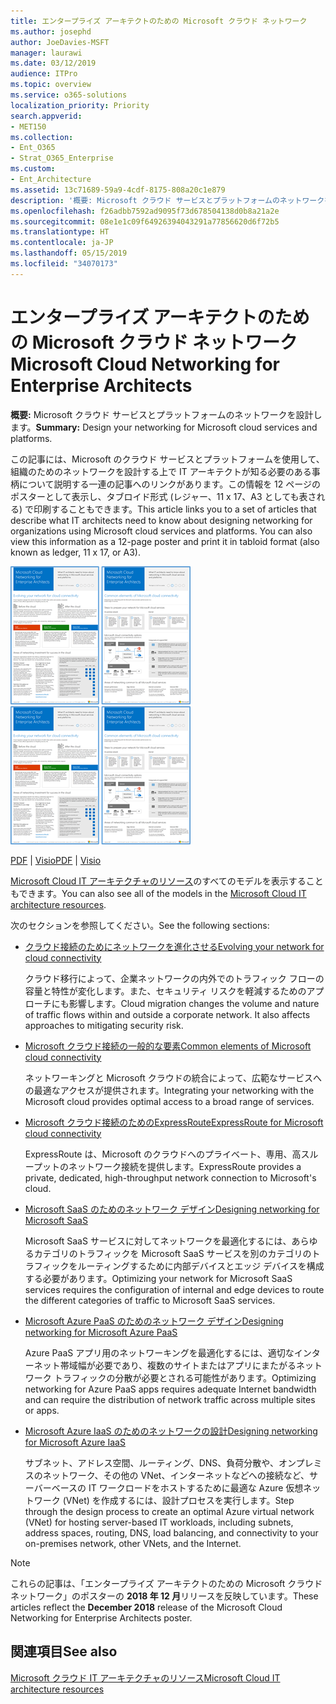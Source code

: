 ```yaml
---
title: エンタープライズ アーキテクトのための Microsoft クラウド ネットワーク
ms.author: josephd
author: JoeDavies-MSFT
manager: laurawi
ms.date: 03/12/2019
audience: ITPro
ms.topic: overview
ms.service: o365-solutions
localization_priority: Priority
search.appverid:
- MET150
ms.collection:
- Ent_O365
- Strat_O365_Enterprise
ms.custom:
- Ent_Architecture
ms.assetid: 13c71689-59a9-4cdf-8175-808a20c1e879
description: '概要: Microsoft クラウド サービスとプラットフォームのネットワークを設計します。'
ms.openlocfilehash: f26adbb7592ad9095f73d678504138d0b8a21a2e
ms.sourcegitcommit: 08e1e1c09f64926394043291a77856620d6f72b5
ms.translationtype: HT
ms.contentlocale: ja-JP
ms.lasthandoff: 05/15/2019
ms.locfileid: "34070173"
---
```

# <a name="microsoft-cloud-networking-for-enterprise-architects"></a><span data-ttu-id="41781-103">エンタープライズ アーキテクトのための Microsoft クラウド ネットワーク</span><span class="sxs-lookup"><span data-stu-id="41781-103">Microsoft Cloud Networking for Enterprise Architects</span></span>

 <span data-ttu-id="41781-104">**概要:** Microsoft クラウド サービスとプラットフォームのネットワークを設計します。</span><span class="sxs-lookup"><span data-stu-id="41781-104">**Summary:** Design your networking for Microsoft cloud services and platforms.</span></span>
  
<span data-ttu-id="41781-p101">この記事には、Microsoft のクラウド サービスとプラットフォームを使用して、組織のためのネットワークを設計する上で IT アーキテクトが知る必要のある事柄について説明する一連の記事へのリンクがあります。この情報を 12 ページのポスターとして表示し、タブロイド形式 (レジャー、11 x 17、A3 としても表される) で印刷することもできます。</span><span class="sxs-lookup"><span data-stu-id="41781-p101">This article links you to a set of articles that describe what IT architects need to know about designing networking for organizations using Microsoft cloud services and platforms. You can also view this information as a 12-page poster and print it in tabloid format (also known as ledger, 11 x 17, or A3).</span></span>
  
<span data-ttu-id="41781-107">[![Microsoft クラウドのネットワーク モデルのサムネイル画像](media/95e8ab6a-b4d0-4836-acc1-b0b77ebf46e6.png)  
](https://go.microsoft.com/fwlink/p/?linkid=842073)</span><span class="sxs-lookup"><span data-stu-id="41781-107">[![Thumb image for Microsoft cloud networking model](media/95e8ab6a-b4d0-4836-acc1-b0b77ebf46e6.png)  
](https://go.microsoft.com/fwlink/p/?linkid=842073)</span></span>
  
<span data-ttu-id="41781-108">[PDF](https://go.microsoft.com/fwlink/p/?linkid=842073) | [Visio](https://go.microsoft.com/fwlink/p/?linkid=842074)</span><span class="sxs-lookup"><span data-stu-id="41781-108">[PDF](https://go.microsoft.com/fwlink/p/?linkid=842073) | [Visio](https://go.microsoft.com/fwlink/p/?linkid=842074)</span></span>
  
<span data-ttu-id="41781-109">[Microsoft Cloud IT アーキテクチャのリソース](microsoft-cloud-it-architecture-resources.md)のすべてのモデルを表示することもできます。</span><span class="sxs-lookup"><span data-stu-id="41781-109">You can also see all of the models in the [Microsoft Cloud IT architecture resources](microsoft-cloud-it-architecture-resources.md).</span></span>
  
<span data-ttu-id="41781-110">次のセクションを参照してください。</span><span class="sxs-lookup"><span data-stu-id="41781-110">See the following sections:</span></span>
  
- [<span data-ttu-id="41781-111">クラウド接続のためにネットワークを進化させる</span><span class="sxs-lookup"><span data-stu-id="41781-111">Evolving your network for cloud connectivity</span></span>](evolving-your-network-for-cloud-connectivity.md)
    
    <span data-ttu-id="41781-p102">クラウド移行によって、企業ネットワークの内外でのトラフィック フローの容量と特性が変化します。また、セキュリティ リスクを軽減するためのアプローチにも影響します。</span><span class="sxs-lookup"><span data-stu-id="41781-p102">Cloud migration changes the volume and nature of traffic flows within and outside a corporate network. It also affects approaches to mitigating security risk.</span></span>
    
- [<span data-ttu-id="41781-114">Microsoft クラウド接続の一般的な要素</span><span class="sxs-lookup"><span data-stu-id="41781-114">Common elements of Microsoft cloud connectivity</span></span>](common-elements-of-microsoft-cloud-connectivity.md)
    
    <span data-ttu-id="41781-115">ネットワーキングと Microsoft クラウドの統合によって、広範なサービスへの最適なアクセスが提供されます。</span><span class="sxs-lookup"><span data-stu-id="41781-115">Integrating your networking with the Microsoft cloud provides optimal access to a broad range of services.</span></span>
    
- [<span data-ttu-id="41781-116">Microsoft クラウド接続のためのExpressRoute</span><span class="sxs-lookup"><span data-stu-id="41781-116">ExpressRoute for Microsoft cloud connectivity</span></span>](expressroute-for-microsoft-cloud-connectivity.md)
    
    <span data-ttu-id="41781-117">ExpressRoute は、Microsoft のクラウドへのプライベート、専用、高スループットのネットワーク接続を提供します。</span><span class="sxs-lookup"><span data-stu-id="41781-117">ExpressRoute provides a private, dedicated, high-throughput network connection to Microsoft's cloud.</span></span>
    
- [<span data-ttu-id="41781-118">Microsoft SaaS のためのネットワーク デザイン</span><span class="sxs-lookup"><span data-stu-id="41781-118">Designing networking for Microsoft SaaS</span></span>](designing-networking-for-microsoft-saas.md)
    
    <span data-ttu-id="41781-119">Microsoft SaaS サービスに対してネットワークを最適化するには、あらゆるカテゴリのトラフィックを Microsoft SaaS サービスを別のカテゴリのトラフィックをルーティングするために内部デバイスとエッジ デバイスを構成する必要があります。</span><span class="sxs-lookup"><span data-stu-id="41781-119">Optimizing your network for Microsoft SaaS services requires the configuration of internal and edge devices to route the different categories of traffic to Microsoft SaaS services.</span></span>
    
- [<span data-ttu-id="41781-120">Microsoft Azure PaaS のためのネットワーク デザイン</span><span class="sxs-lookup"><span data-stu-id="41781-120">Designing networking for Microsoft Azure PaaS</span></span>](designing-networking-for-microsoft-azure-paas.md)
    
    <span data-ttu-id="41781-121">Azure PaaS アプリ用のネットワーキングを最適化するには、適切なインターネット帯域幅が必要であり、複数のサイトまたはアプリにまたがるネットワーク トラフィックの分散が必要とされる可能性があります。</span><span class="sxs-lookup"><span data-stu-id="41781-121">Optimizing networking for Azure PaaS apps requires adequate Internet bandwidth and can require the distribution of network traffic across multiple sites or apps.</span></span>
    
- [<span data-ttu-id="41781-122">Microsoft Azure IaaS のためのネットワークの設計</span><span class="sxs-lookup"><span data-stu-id="41781-122">Designing networking for Microsoft Azure IaaS</span></span>](designing-networking-for-microsoft-azure-iaas.md)
    
    <span data-ttu-id="41781-123">サブネット、アドレス空間、ルーティング、DNS、負荷分散や、オンプレミスのネットワーク、その他の VNet、インターネットなどへの接続など、サーバーベースの IT ワークロードをホストするために最適な Azure 仮想ネットワーク (VNet) を作成するには、設計プロセスを実行します。</span><span class="sxs-lookup"><span data-stu-id="41781-123">Step through the design process to create an optimal Azure virtual network (VNet) for hosting server-based IT workloads, including subnets, address spaces, routing, DNS, load balancing, and connectivity to your on-premises network, other VNets, and the Internet.</span></span>
    
> [!NOTE]
> <span data-ttu-id="41781-124">これらの記事は、「エンタープライズ アーキテクトのための Microsoft クラウド ネットワーク」のポスターの **2018 年 12 月**リリースを反映しています。</span><span class="sxs-lookup"><span data-stu-id="41781-124">These articles reflect the **December 2018** release of the Microsoft Cloud Networking for Enterprise Architects poster.</span></span>
  
## <a name="see-also"></a><span data-ttu-id="41781-125">関連項目</span><span class="sxs-lookup"><span data-stu-id="41781-125">See also</span></span>

[<span data-ttu-id="41781-126">Microsoft クラウド IT アーキテクチャのリソース</span><span class="sxs-lookup"><span data-stu-id="41781-126">Microsoft Cloud IT architecture resources</span></span>](microsoft-cloud-it-architecture-resources.md)

